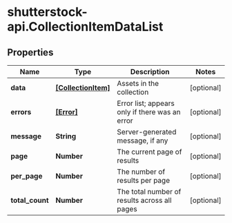 # shutterstock-api.CollectionItemDataList

## Properties
Name | Type | Description | Notes
------------ | ------------- | ------------- | -------------
**data** | [**[CollectionItem]**](CollectionItem.md) | Assets in the collection | [optional] 
**errors** | [**[Error]**](Error.md) | Error list; appears only if there was an error | [optional] 
**message** | **String** | Server-generated message, if any | [optional] 
**page** | **Number** | The current page of results | [optional] 
**per_page** | **Number** | The number of results per page | [optional] 
**total_count** | **Number** | The total number of results across all pages | [optional] 


